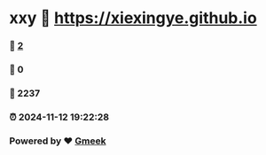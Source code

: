 # xxy :link: https://xiexingye.github.io 
### :page_facing_up: [2](https://xiexingye.github.io/tag.html) 
### :speech_balloon: 0 
### :hibiscus: 2237 
### :alarm_clock: 2024-11-12 19:22:28 
### Powered by :heart: [Gmeek](https://github.com/Meekdai/Gmeek)
